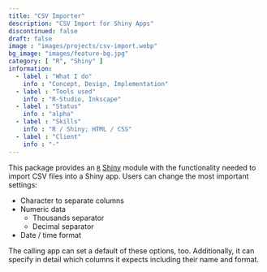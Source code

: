 ```yaml
---
title: "CSV Importer"
description: "CSV Import for Shiny Apps"
discontinued: false
draft: false
image : "images/projects/csv-import.webp"
bg_image: "images/feature-bg.jpg"
category: [ "R", "Shiny" ]
information:
  - label : "What I do"
    info : "Concept, Design, Implementation"
  - label : "Tools used"
    info : "R-Studio, Inkscape"
  - label : "Status"
    info : "alpha"
  - label : "Skills"
    info : "R / Shiny; HTML / CSS"
  - label : "Client"
    info : "-"
---
```



This package provides an [`R`](https://www.r-project.org/) [Shiny](https://shiny.rstudio.com/) module with the functionality needed to import CSV files into a Shiny app. Users can change the most important settings:

* Character to separate columns
* Numeric data
  * Thousands separator
  * Decimal separator
* Date / time format

The calling app can set a default of these options, too. Additionally, it can specify in detail which columns it expects including their name and format.

